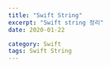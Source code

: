 ```yaml
---
title: "Swift String"
excerpt: "Swift string 정리"
date: 2020-01-22

category: Swift
tags: Swift String
---
```

